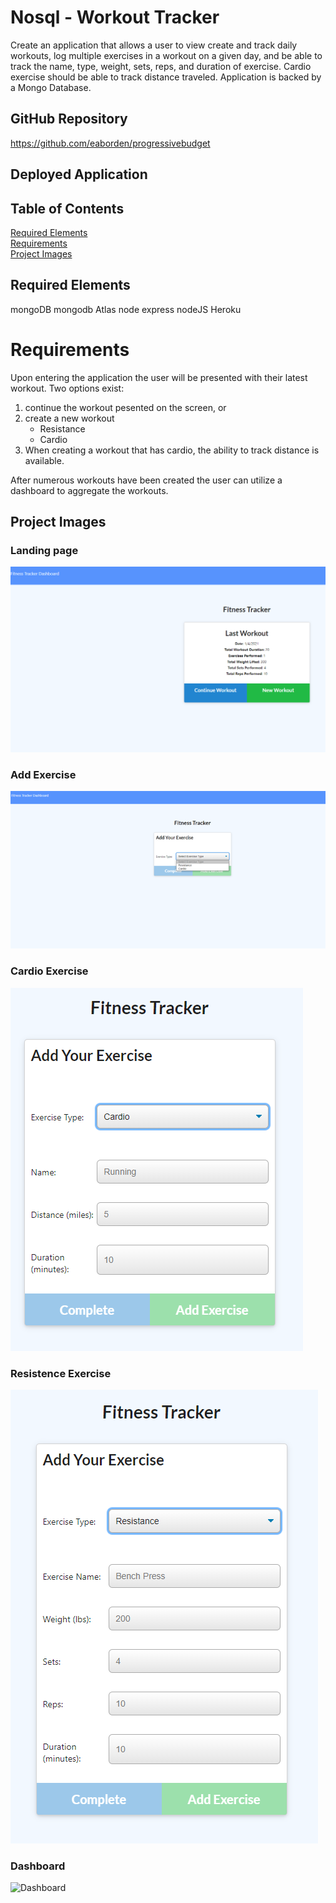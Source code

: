 # Nosql - Workout Tracker

Create an application that allows a user to  view create and track daily workouts, log multiple exercises in a workout on a given day, and be able to track the name, type, weight, sets, reps, and duration of exercise. Cardio exercise should be able to track distance traveled.  Application is backed by a Mongo Database.

## GitHub Repository

https://github.com/eaborden/progressivebudget

## Deployed Application



## Table of Contents
[Required Elements](#required-elements) \
[Requirements](#requirements) \
[Project Images](#project-images)

## Required Elements
mongoDB
mongodb Atlas
node express
nodeJS
Heroku

# Requirements

Upon entering the application the user will be presented with their latest workout.  Two options exist:
1. continue the workout pesented on the screen, or
2. create a new workout
    * Resistance
    * Cardio
3. When creating a workout that has cardio, the ability to track distance is available.

After numerous workouts have been created the user can utilize a dashboard to aggregate the workouts.

## Project Images

###  Landing page

![Landing Screen](https://github.com/eaborden/workout-tracker/blob/master/public/images/landingscreen.PNG?raw=true)

### Add Exercise

![Add Exercise](https://github.com/eaborden/workout-tracker/blob/master/public/images/addExercise.PNG?raw=true)

### Cardio Exercise

![Cardio Exercise](https://github.com/eaborden/workout-tracker/blob/master/public/images/cardio.PNG?raw=true)

### Resistence Exercise

![Resistance Exercise](https://github.com/eaborden/workout-tracker/blob/master/public/images/Resistance.PNG?raw=true)

### Dashboard

![Dashboard](https://github.com/eaborden/progressivebudget/blob/master/public/images/dashboard.PNG?raw=true)